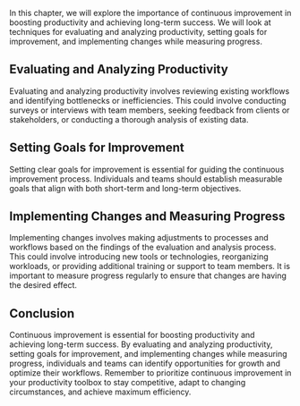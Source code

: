 
In this chapter, we will explore the importance of continuous improvement in boosting productivity and achieving long-term success. We will look at techniques for evaluating and analyzing productivity, setting goals for improvement, and implementing changes while measuring progress.

Evaluating and Analyzing Productivity
-------------------------------------

Evaluating and analyzing productivity involves reviewing existing workflows and identifying bottlenecks or inefficiencies. This could involve conducting surveys or interviews with team members, seeking feedback from clients or stakeholders, or conducting a thorough analysis of existing data.

Setting Goals for Improvement
-----------------------------

Setting clear goals for improvement is essential for guiding the continuous improvement process. Individuals and teams should establish measurable goals that align with both short-term and long-term objectives.

Implementing Changes and Measuring Progress
-------------------------------------------

Implementing changes involves making adjustments to processes and workflows based on the findings of the evaluation and analysis process. This could involve introducing new tools or technologies, reorganizing workloads, or providing additional training or support to team members. It is important to measure progress regularly to ensure that changes are having the desired effect.

Conclusion
----------

Continuous improvement is essential for boosting productivity and achieving long-term success. By evaluating and analyzing productivity, setting goals for improvement, and implementing changes while measuring progress, individuals and teams can identify opportunities for growth and optimize their workflows. Remember to prioritize continuous improvement in your productivity toolbox to stay competitive, adapt to changing circumstances, and achieve maximum efficiency.
